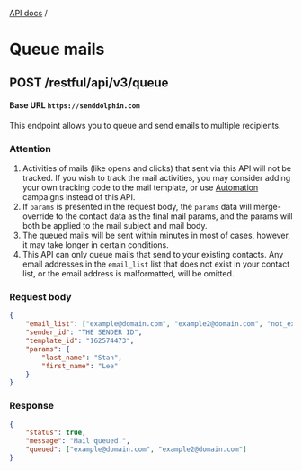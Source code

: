 [API docs](.) /

# Queue mails

## **POST** /restful/api/v3/queue

#### Base URL `https://senddolphin.com`

This endpoint allows you to queue and send emails to multiple recipients.

### Attention

1. Activities of mails (like opens and clicks) that sent via this API will not be tracked. If you wish to track the mail activities, you may consider adding your own tracking code to the mail template, or use [Automation](./tutorial-automation) campaigns instead of this API.
2. If `params` is presented in the request body, the `params` data will merge-override to the contact data as the final mail params, and the params will both be applied to the mail subject and mail body. 
3. The queued mails will be sent within minutes in most of cases, however, it may take longer in certain conditions.
4. This API can only queue mails that send to your existing contacts. Any email addresses in the `email_list` list that does not exist in your contact list, or the email address is malformatted, will be omitted.


### Request body

```json
{
    "email_list": ["example@domain.com", "example2@domain.com", "not_exists_in_your_contact_list@domain.com", "malformatted email address"],
    "sender_id": "THE SENDER ID",
    "template_id": "162574473",
    "params": {
        "last_name": "Stan",
        "first_name": "Lee"
    }
}
```

### Response

```json
{
    "status": true,
    "message": "Mail queued.",
    "queued": ["example@domain.com", "example2@domain.com"]
}
```


